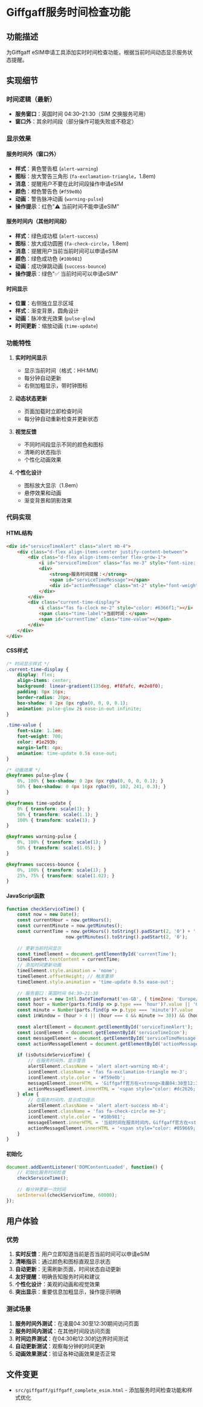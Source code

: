 # Giffgaff服务时间检查功能

## 功能描述
为Giffgaff eSIM申请工具添加实时时间检查功能，根据当前时间动态显示服务状态提醒。

## 实现细节

### 时间逻辑（最新）
- **服务窗口**：英国时间 04:30–21:30（SIM 交换服务可用）
- **窗口外**：其余时间段（部分操作可能失败或不稳定）

### 显示效果

#### 服务时间外（窗口外）
- **样式**：黄色警告框 (`alert-warning`)
- **图标**：放大警告三角形 (`fa-exclamation-triangle`，1.8em)
- **消息**：提醒用户不要在此时间段操作申请eSIM
- **颜色**：橙色警告色 (`#f59e0b`)
- **动画**：警告脉冲动画 (`warning-pulse`)
- **操作提示**：红色"⚠️ 当前时间不能申请eSIM"

#### 服务时间内（其他时间段）
- **样式**：绿色成功框 (`alert-success`)
- **图标**：放大成功圆圈 (`fa-check-circle`，1.8em)
- **消息**：提醒用户当前当前时间可以申请eSIM
- **颜色**：绿色成功色 (`#10b981`)
- **动画**：成功弹跳动画 (`success-bounce`)
- **操作提示**：绿色"✅ 当前时间可以申请eSIM"

#### 时间显示
- **位置**：右侧独立显示区域
- **样式**：渐变背景，圆角设计
- **动画**：脉冲发光效果 (`pulse-glow`)
- **时间更新**：缩放动画 (`time-update`)

### 功能特性

1. **实时时间显示**
   - 显示当前时间（格式：HH:MM）
   - 每分钟自动更新
   - 右侧加粗显示，带时钟图标

2. **动态状态更新**
   - 页面加载时立即检查时间
   - 每分钟自动重新检查并更新状态

3. **视觉反馈**
   - 不同时间段显示不同的颜色和图标
   - 清晰的状态指示
   - 个性化动画效果

4. **个性化设计**
   - 图标放大显示（1.8em）
   - 悬停效果和动画
   - 渐变背景和阴影效果

### 代码实现

#### HTML结构
```html
<div id="serviceTimeAlert" class="alert mb-4">
    <div class="d-flex align-items-center justify-content-between">
        <div class="d-flex align-items-center flex-grow-1">
            <i id="serviceTimeIcon" class="fas me-3" style="font-size: 1.8em;"></i>
            <div>
                <strong>服务时间提醒：</strong>
                <span id="serviceTimeMessage"></span>
                <div id="actionMessage" class="mt-2" style="font-weight: 600;"></div>
            </div>
        </div>
        <div class="current-time-display">
            <i class="fas fa-clock me-2" style="color: #6366f1;"></i>
            <span class="time-label">当前时间：</span>
            <span id="currentTime" class="time-value"></span>
        </div>
    </div>
</div>
```

#### CSS样式
```css
/* 时间显示样式 */
.current-time-display {
    display: flex;
    align-items: center;
    background: linear-gradient(135deg, #f8fafc, #e2e8f0);
    padding: 8px 16px;
    border-radius: 20px;
    box-shadow: 0 2px 8px rgba(0, 0, 0, 0.1);
    animation: pulse-glow 2s ease-in-out infinite;
}

.time-value {
    font-size: 1.1em;
    font-weight: 700;
    color: #1e293b;
    margin-left: 4px;
    animation: time-update 0.5s ease-out;
}

/* 动画效果 */
@keyframes pulse-glow {
    0%, 100% { box-shadow: 0 2px 8px rgba(0, 0, 0, 0.1); }
    50% { box-shadow: 0 4px 16px rgba(99, 102, 241, 0.3); }
}

@keyframes time-update {
    0% { transform: scale(1); }
    50% { transform: scale(1.1); }
    100% { transform: scale(1); }
}

@keyframes warning-pulse {
    0%, 100% { transform: scale(1); }
    50% { transform: scale(1.05); }
}

@keyframes success-bounce {
    0%, 100% { transform: scale(1); }
    25%, 75% { transform: scale(1.02); }
}
```

#### JavaScript函数
```javascript
function checkServiceTime() {
    const now = new Date();
    const currentHour = now.getHours();
    const currentMinute = now.getMinutes();
    const currentTime = now.getHours().toString().padStart(2, '0') + ':' + 
                      now.getMinutes().toString().padStart(2, '0');
    
    // 更新当前时间显示
    const timeElement = document.getElementById('currentTime');
    timeElement.textContent = currentTime;
    // 添加时间更新动画
    timeElement.style.animation = 'none';
    timeElement.offsetHeight; // 触发重排
    timeElement.style.animation = 'time-update 0.5s ease-out';
    
    // 服务窗口：英国时间 04:30–21:30
    const parts = new Intl.DateTimeFormat('en-GB', { timeZone: 'Europe/London', hour: '2-digit', minute: '2-digit', hour12: false }).formatToParts(new Date());
    const hour = Number(parts.find(p => p.type === 'hour')?.value || '0');
    const minute = Number(parts.find(p => p.type === 'minute')?.value || '0');
    const inWindow = (hour > 4 || (hour === 4 && minute >= 30)) && (hour < 21 || (hour === 21 && minute <= 30));
    
    const alertElement = document.getElementById('serviceTimeAlert');
    const iconElement = document.getElementById('serviceTimeIcon');
    const messageElement = document.getElementById('serviceTimeMessage');
    const actionMessageElement = document.getElementById('actionMessage');
    
    if (isOutsideServiceTime) {
        // 在服务时间外，显示警告
        alertElement.className = 'alert alert-warning mb-4';
        iconElement.className = 'fas fa-exclamation-triangle me-3';
        iconElement.style.color = '#f59e0b';
        messageElement.innerHTML = 'Giffgaff官方在<strong>凌晨04:30至12:30</strong>之间不提供SIM卡交换服务。';
        actionMessageElement.innerHTML = '<span style="color: #dc2626; font-weight: 700;">⚠️ 当前时间不能申请eSIM</span>';
    } else {
        // 在服务时间内，显示成功提示
        alertElement.className = 'alert alert-success mb-4';
        iconElement.className = 'fas fa-check-circle me-3';
        iconElement.style.color = '#10b981';
        messageElement.innerHTML = '当前时间在服务时间内，Giffgaff官方在<strong>凌晨04:30至12:30</strong>之间不提供服务。';
        actionMessageElement.innerHTML = '<span style="color: #059669; font-weight: 700;">✅ 当前时间可以申请eSIM</span>';
    }
}
```

#### 初始化
```javascript
document.addEventListener('DOMContentLoaded', function() {
    // 初始化服务时间检查
    checkServiceTime();
    
    // 每分钟更新一次时间
    setInterval(checkServiceTime, 60000);
});
```

## 用户体验

### 优势
1. **实时反馈**：用户立即知道当前是否当前时间可以申请eSIM
2. **清晰指示**：通过颜色和图标直观显示状态
3. **自动更新**：无需刷新页面，时间状态自动更新
4. **友好提醒**：明确告知服务时间和建议
5. **个性化设计**：美观的动画和视觉效果
6. **突出显示**：重要信息加粗显示，操作提示明确

### 测试场景
1. **服务时间外测试**：在凌晨04:30至12:30期间访问页面
2. **服务时间内测试**：在其他时间段访问页面
3. **时间边界测试**：在04:30和12:30的边界时间测试
4. **自动更新测试**：观察每分钟的时间更新
5. **动画效果测试**：验证各种动画效果是否正常

## 文件变更
- `src/giffgaff/giffgaff_complete_esim.html` - 添加服务时间检查功能和样式优化 
